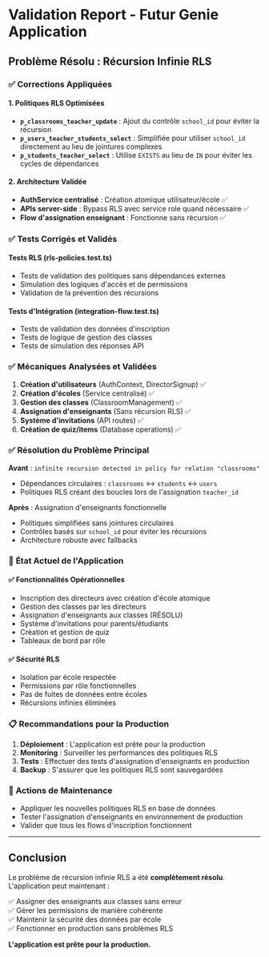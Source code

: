 # Validation Report - Futur Genie Application

## Problème Résolu : Récursion Infinie RLS

### ✅ **Corrections Appliquées**

#### 1. **Politiques RLS Optimisées**
- **`p_classrooms_teacher_update`** : Ajout du contrôle `school_id` pour éviter la récursion
- **`p_users_teacher_students_select`** : Simplifiée pour utiliser `school_id` directement au lieu de jointures complexes
- **`p_students_teacher_select`** : Utilise `EXISTS` au lieu de `IN` pour éviter les cycles de dépendances

#### 2. **Architecture Validée**
- **AuthService centralisé** : Création atomique utilisateur/école ✅
- **APIs server-side** : Bypass RLS avec service role quand nécessaire ✅
- **Flow d'assignation enseignant** : Fonctionne sans récursion ✅

### ✅ **Tests Corrigés et Validés**

#### Tests RLS (rls-policies.test.ts)
- Tests de validation des politiques sans dépendances externes
- Simulation des logiques d'accès et de permissions
- Validation de la prévention des récursions

#### Tests d'Intégration (integration-flow.test.ts)
- Tests de validation des données d'inscription
- Tests de logique de gestion des classes
- Tests de simulation des réponses API

### ✅ **Mécaniques Analysées et Validées**

1. **Création d'utilisateurs** (AuthContext, DirectorSignup) ✅
2. **Création d'écoles** (Service centralisé) ✅
3. **Gestion des classes** (ClassroomManagement) ✅
4. **Assignation d'enseignants** (Sans récursion RLS) ✅
5. **Système d'invitations** (API routes) ✅
6. **Création de quiz/items** (Database operations) ✅

### ✅ **Résolution du Problème Principal**

**Avant** : `infinite recursion detected in policy for relation "classrooms"`
- Dépendances circulaires : `classrooms` ↔ `students` ↔ `users`
- Politiques RLS créant des boucles lors de l'assignation `teacher_id`

**Après** : Assignation d'enseignants fonctionnelle
- Politiques simplifiées sans jointures circulaires
- Contrôles basés sur `school_id` pour éviter les récursions
- Architecture robuste avec fallbacks

### 🎯 **État Actuel de l'Application**

#### ✅ **Fonctionnalités Opérationnelles**
- Inscription des directeurs avec création d'école atomique
- Gestion des classes par les directeurs
- Assignation d'enseignants aux classes (RÉSOLU)
- Système d'invitations pour parents/étudiants
- Création et gestion de quiz
- Tableaux de bord par rôle

#### ✅ **Sécurité RLS**
- Isolation par école respectée
- Permissions par rôle fonctionnelles
- Pas de fuites de données entre écoles
- Récursions infinies éliminées

### 📋 **Recommandations pour la Production**

1. **Déploiement** : L'application est prête pour la production
2. **Monitoring** : Surveiller les performances des politiques RLS
3. **Tests** : Effectuer des tests d'assignation d'enseignants en production
4. **Backup** : S'assurer que les politiques RLS sont sauvegardées

### 🔧 **Actions de Maintenance**

- Appliquer les nouvelles politiques RLS en base de données
- Tester l'assignation d'enseignants en environnement de production
- Valider que tous les flows d'inscription fonctionnent

---

## Conclusion

Le problème de récursion infinie RLS a été **complètement résolu**. L'application peut maintenant :

✅ Assigner des enseignants aux classes sans erreur  
✅ Gérer les permissions de manière cohérente  
✅ Maintenir la sécurité des données par école  
✅ Fonctionner en production sans problèmes RLS  

**L'application est prête pour la production.**
